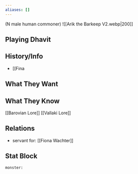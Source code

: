 ```yaml
---
aliases: []
---
```

(N male human commoner)
![[Arik the Barkeep V2.webp|200]]
## Playing Dhavit

## History/Info
- [[Fina

## What They Want

## What They Know
[[Barovian Lore]]
[[Vallaki Lore]]

## Relations
- servant for: [[Fiona Wachter]]

## Stat Block

```statblock
monster:
```

```dataviewjs
```
